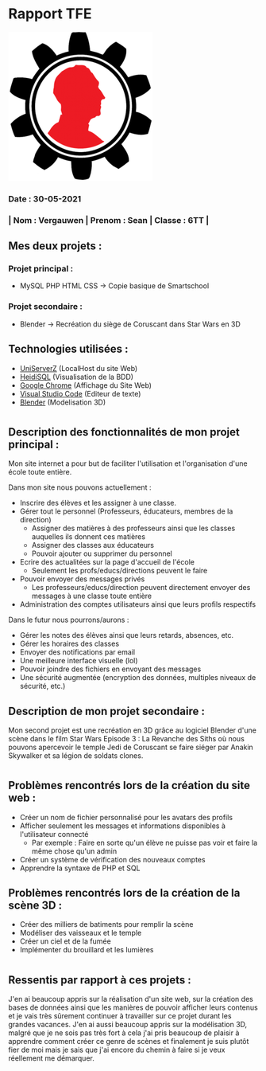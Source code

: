 # Rapport TFE

![Logo école](GrandLogoICM_01-291x300.png)
### Date : 30-05-2021
### | Nom : Vergauwen | Prenom : Sean | Classe : 6TT |

## Mes deux projets :
### Projet principal : 
- MySQL PHP HTML CSS -> Copie basique de Smartschool
### Projet secondaire :
- Blender -> Recréation du siège de Coruscant dans Star Wars en 3D

## Technologies utilisées : 
- [UniServerZ](https://www.uniformserver.com/) (LocalHost du site Web)
- [HeidiSQL](https://www.heidisql.com/) (Visualisation de la BDD)
- [Google Chrome](https://www.google.com/chrome/) (Affichage du Site Web)
- [Visual Studio Code](https://code.visualstudio.com/) (Editeur de texte)
- [Blender](https://www.blender.org/) (Modelisation 3D)

#

## Description des fonctionnalités de mon projet principal : 

Mon site internet a pour but de faciliter l'utilisation et l'organisation d'une école toute entière. 

Dans mon site nous pouvons actuellement :

- Inscrire des élèves et les assigner à une classe.
- Gérer tout le personnel (Professeurs, éducateurs, membres de la direction)
  * Assigner des matières à des professeurs ainsi que les classes auquelles ils donnent ces matières
  * Assigner des classes aux éducateurs
  * Pouvoir ajouter ou supprimer du personnel
- Ecrire des actualitées sur la page d'accueil de l'école
  * Seulement les profs/educs/directions peuvent le faire
- Pouvoir envoyer des messages privés
  * Les professeurs/educs/direction peuvent directement envoyer des messages à une classe toute entière
- Administration des comptes utilisateurs ainsi que leurs profils respectifs

Dans le futur nous pourrons/aurons :
- Gérer les notes des élèves ainsi que leurs retards, absences, etc.
- Gérer les horaires des classes
- Envoyer des notifications par email
- Une meilleure interface visuelle (lol)
- Pouvoir joindre des fichiers en envoyant des messages
- Une sécurité augmentée (encryption des données, multiples niveaux de sécurité, etc.)

## Description de mon projet secondaire : 

Mon second projet est une recréation en 3D grâce au logiciel Blender d'une scène dans le film Star Wars Episode 3 : La Revanche des Siths où nous pouvons apercevoir le temple Jedi de Coruscant se faire siéger par Anakin Skywalker et sa légion de soldats clones.

#

## Problèmes rencontrés lors de la création du site web : 

- Créer un nom de fichier personnalisé pour les avatars des profils
- Afficher seulement les messages et informations disponibles à l'utilisateur connecté
  * Par exemple : Faire en sorte qu'un élève ne puisse pas voir et faire la même chose qu'un admin
- Créer un système de vérification des nouveaux comptes
- Apprendre la syntaxe de PHP et SQL

## Problèmes rencontrés lors de la création de la scène 3D :

- Créer des milliers de batiments pour remplir la scène
- Modéliser des vaisseaux et le temple
- Créer un ciel et de la fumée 
- Implémenter du brouillard et les lumières

#

## Ressentis par rapport à ces projets : 

J'en ai beaucoup appris sur la réalisation d'un site web, sur la création des bases de données ainsi que les manières de pouvoir afficher leurs contenus et je vais très sûrement continuer à travailler sur ce projet durant les grandes vacances. J'en ai aussi beaucoup appris sur la modélisation 3D, malgré que je ne sois pas très fort à cela j'ai pris beaucoup de plaisir à apprendre comment créer ce genre de scènes et finalement je suis plutôt fier de moi mais je sais que j'ai encore du chemin à faire si je veux réellement me démarquer.

